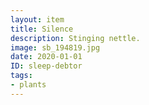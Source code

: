 ```yaml
---
layout: item
title: Silence
description: Stinging nettle.
image: sb_194819.jpg
date: 2020-01-01
ID: sleep-debtor
tags: 
- plants
---
```

